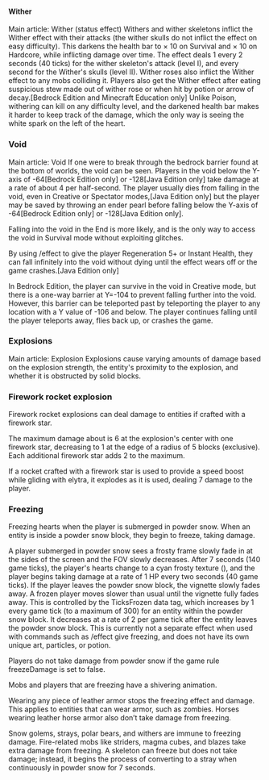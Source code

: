 #### Wither
Main article: Wither (status effect)
Withers and wither skeletons inflict the Wither effect with their attacks (the wither skulls do not inflict the effect on easy difficulty). This darkens the health bar to  × 10 on Survival and  × 10 on Hardcore, while inflicting damage over time. The effect deals 1 every 2 seconds (40 ticks) for the wither skeleton's attack (level I), and every second for the Wither's skulls (level II). Wither roses also inflict the Wither effect to any mobs colliding it. Players also get the Wither effect after eating suspicious stew made out of wither rose or when hit by potion or arrow of decay.‌[Bedrock Edition and Minecraft Education  only] Unlike Poison, withering can kill on any difficulty level, and the darkened health bar makes it harder to keep track of the damage, which the only way is seeing the white spark on the left of the heart.

### Void
Main article: Void
If one were to break through the bedrock barrier found at the bottom of worlds, the void can be seen. Players in the void below the Y-axis of -64‌[Bedrock Edition  only] or -128‌[Java Edition  only] take damage at a rate of about 4 per half-second. The player usually dies from falling in the void, even in Creative or Spectator modes,‌[Java Edition  only] but the player may be saved by throwing an ender pearl before falling below the Y-axis of -64‌[Bedrock Edition  only] or -128‌[Java Edition  only].

Falling into the void in the End is more likely, and is the only way to access the void in Survival mode without exploiting glitches.

By using /effect to give the player Regeneration 5+ or Instant Health, they can fall infinitely into the void without dying until the effect wears off or the game crashes.‌[Java Edition  only]

In Bedrock Edition, the player can survive in the void in Creative mode, but there is a one-way barrier at Y=-104 to prevent falling further into the void. However, this barrier can be teleported past by teleporting the player to any location with a Y value of -106 and below. The player continues falling until the player teleports away, flies back up, or crashes the game.

### Explosions
Main article: Explosion
Explosions cause varying amounts of damage based on the explosion strength, the entity's proximity to the explosion, and whether it is obstructed by solid blocks.

### Firework rocket explosion

Firework rocket explosions can deal damage to entities if crafted with a firework star.

The maximum damage about is 6 at the explosion's center with one firework star, decreasing to 1 at the edge of a radius of 5 blocks (exclusive). Each additional firework star adds 2 to the maximum.

If a rocket crafted with a firework star is used to provide a speed boost while gliding with elytra, it explodes as it is used, dealing 7 damage to the player.

### Freezing
Freezing hearts when the player is submerged in powder snow.
When an entity is inside a powder snow block, they begin to freeze, taking damage. 

A player submerged in powder snow sees a frosty frame slowly fade in at the sides of the screen and the FOV slowly decreases. After 7 seconds (140 game ticks), the player's hearts change to a cyan frosty texture (), and the player begins taking damage at a rate of 1 HP every two seconds (40 game ticks). If the player leaves the powder snow block, the vignette slowly fades away. A frozen player moves slower than usual until the vignette fully fades away. This is controlled by the TicksFrozen data tag, which increases by 1 every game tick (to a maximum of 300) for an entity within the powder snow block. It decreases at a rate of 2 per game tick after the entity leaves the powder snow block. This is currently not a separate effect when used with commands such as /effect give freezing, and does not have its own unique art, particles, or potion. 

Players do not take damage from powder snow if the game rule freezeDamage is set to false.

Mobs and players that are freezing have a shivering animation.

Wearing any piece of leather armor stops the freezing effect and damage. This applies to entities that can wear armor, such as zombies. Horses wearing leather horse armor also don’t take damage from freezing. 

Snow golems, strays, polar bears, and withers are immune to freezing damage. Fire-related mobs like striders, magma cubes, and blazes take extra damage from freezing. A skeleton can freeze but does not take damage; instead, it begins the process of converting to a stray when continuously in powder snow for 7 seconds.


